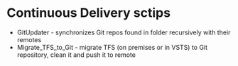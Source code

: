 # Continuous Delivery sctips

- GitUpdater - synchronizes Git repos found in folder recursively with their remotes
- Migrate_TFS_to_Git - migrate TFS (on premises or in VSTS) to Git repository, clean it and push it to remote
